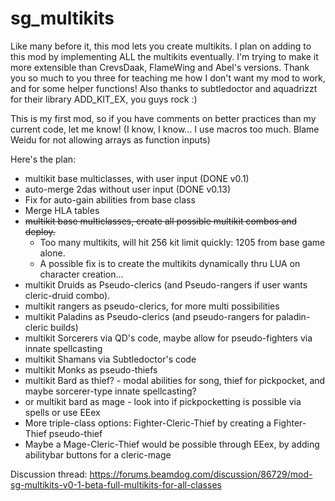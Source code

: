 # sg_multikits

Like many before it, this mod lets you create multikits. I plan on adding to this mod by implementing ALL the multikits eventually. I'm trying to make it more extensible than CrevsDaak, FlameWing and Abel's versions. Thank you so much to you three for teaching me how I don't want my mod to work, and for some helper functions! Also thanks to subtledoctor and aquadrizzt for their library ADD_KIT_EX, you guys rock :)

This is my first mod, so if you have comments on better practices than my current code, let me know! (I know, I know... I use macros too much. Blame Weidu for not allowing arrays as function inputs)

Here's the plan:
- multikit base multiclasses, with user input (DONE v0.1)
- auto-merge 2das without user input  (DONE v0.13)
- Fix for auto-gain abilities from base class
- Merge HLA tables
- ~~multikit base multiclasses, create all possible multikit combos and deploy.~~
  - Too many multikits, will hit 256 kit limit quickly: 1205 from base game alone. 
  - A possible fix is to create the multikits dynamically thru LUA on character creation... 
- multikit Druids as Pseudo-clerics (and Pseudo-rangers if user wants cleric-druid combo).
- multikit rangers as pseudo-clerics, for more multi possibilities
- multikit Paladins as Pseudo-clerics (and pseudo-rangers for paladin-cleric builds)
- multikit Sorcerers via QD's code, maybe allow for pseudo-fighters via innate spellcasting
- multikit Shamans via Subtledoctor's code
- multikit Monks as pseudo-thiefs
- multikit Bard as thief? - modal abilities for song, thief for pickpocket, and maybe sorcerer-type innate spellcasting?
- or multikit bard as mage - look into if pickpocketting is possible via spells or use EEex
- More triple-class options: Fighter-Cleric-Thief by creating a Fighter-Thief pseudo-thief
- Maybe a Mage-Cleric-Thief would be possible through EEex, by adding abilitybar buttons for a cleric-mage

Discussion thread: https://forums.beamdog.com/discussion/86729/mod-sg-multikits-v0-1-beta-full-multikits-for-all-classes
